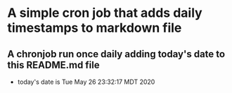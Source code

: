 A simple cron job that adds daily timestamps to markdown file
============================================================
## A chronjob run once daily adding today's date to this README.md file
* today's date is Tue May 26 23:32:17 MDT 2020
